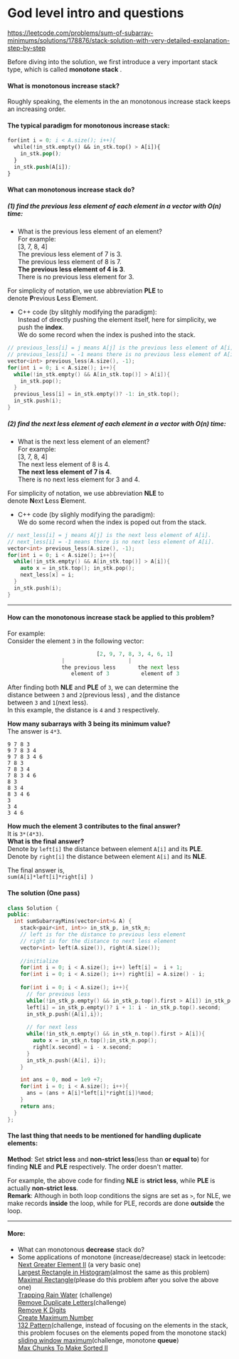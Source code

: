 
# God level intro and questions

https://leetcode.com/problems/sum-of-subarray-minimums/solutions/178876/stack-solution-with-very-detailed-explanation-step-by-step

Before diving into the solution, we first introduce a very important stack type, which is called **monotone stack** .

#### **What is monotonous increase stack?**

Roughly speaking, the elements in the an monotonous increase stack keeps an increasing order.

#### **The typical paradigm for monotonous increase stack**:

```lisp
for(int i = 0; i < A.size(); i++){
  while(!in_stk.empty() && in_stk.top() > A[i]){
    in_stk.pop();
  }
  in_stk.push(A[i]);
}
```

#### **What can monotonous increase stack do?**

##### (1) find the **previous less** element of each element in a vector **with O(n) time**:

-   What is the previous less element of an element?  
    For example:  
    [3, 7, 8, 4]  
    The previous less element of 7 is 3.  
    The previous less element of 8 is 7.  
    **The previous less element of 4 is 3**.  
    There is no previous less element for 3.

For simplicity of notation, we use abbreviation **PLE** to denote **P**revious **L**ess **E**lement.

-   C++ code (by slitghly modifying the paradigm):  
    Instead of directly pushing the element itself, here for simplicity, we push the **index**.  
    We do some record when the index is pushed into the stack.

```cpp
// previous_less[i] = j means A[j] is the previous less element of A[i].
// previous_less[i] = -1 means there is no previous less element of A[i].
vector<int> previous_less(A.size(), -1);
for(int i = 0; i < A.size(); i++){
  while(!in_stk.empty() && A[in_stk.top()] > A[i]){
    in_stk.pop();
  }
  previous_less[i] = in_stk.empty()? -1: in_stk.top();
  in_stk.push(i);
}
```

##### (2) find the **next less** element of each element in a vector with **O(n) time**:

-   What is the next less element of an element?  
    For example:  
    [3, 7, 8, 4]  
    The next less element of 8 is 4.  
    **The next less element of 7 is 4**.  
    There is no next less element for 3 and 4.

For simplicity of notation, we use abbreviation **NLE** to denote **N**ext **L**ess **E**lement.

-   C++ code (by slighly modifying the paradigm):  
    We do some record when the index is poped out from the stack.

```cpp
// next_less[i] = j means A[j] is the next less element of A[i].
// next_less[i] = -1 means there is no next less element of A[i].
vector<int> previous_less(A.size(), -1);
for(int i = 0; i < A.size(); i++){
  while(!in_stk.empty() && A[in_stk.top()] > A[i]){
    auto x = in_stk.top(); in_stk.pop();
    next_less[x] = i;
  }
  in_stk.push(i);
}
```

---

#### **How can the monotonous increase stack be applied to this problem?**

For example:  
Consider the element `3` in the following vector:

```python
                            [2, 9, 7, 8, 3, 4, 6, 1]
			     |                    |
	             the previous less       the next less 
	                element of 3          element of 3
```

After finding both **NLE** and **PLE** of `3`, we can determine the  
distance between `3` and `2`(previous less) , and the distance between `3` and `1`(next less).  
In this example, the distance is `4` and `3` respectively.

**How many subarrays with 3 being its minimum value?**  
The answer is `4*3`.

```
9 7 8 3 
9 7 8 3 4 
9 7 8 3 4 6 
7 8 3 
7 8 3 4 
7 8 3 4 6 
8 3 
8 3 4 
8 3 4 6 
3 
3 4 
3 4 6
```

**How much the element 3 contributes to the final answer?**  
It is `3*(4*3)`.  
**What is the final answer?**  
Denote by `left[i]` the distance between element `A[i]` and its **PLE**.  
Denote by `right[i]` the distance between element `A[i]` and its **NLE**.

The final answer is,  
`sum(A[i]*left[i]*right[i] )`

#### **The solution (One pass)**

```cpp
class Solution {
public:
  int sumSubarrayMins(vector<int>& A) {
    stack<pair<int, int>> in_stk_p, in_stk_n;
    // left is for the distance to previous less element
    // right is for the distance to next less element
    vector<int> left(A.size()), right(A.size());
		
    //initialize
    for(int i = 0; i < A.size(); i++) left[i] =  i + 1;
    for(int i = 0; i < A.size(); i++) right[i] = A.size() - i;
		
    for(int i = 0; i < A.size(); i++){
      // for previous less
      while(!in_stk_p.empty() && in_stk_p.top().first > A[i]) in_stk_p.pop();
      left[i] = in_stk_p.empty()? i + 1: i - in_stk_p.top().second;
      in_stk_p.push({A[i],i});
			
      // for next less
      while(!in_stk_n.empty() && in_stk_n.top().first > A[i]){
        auto x = in_stk_n.top();in_stk_n.pop();
        right[x.second] = i - x.second;
      }
      in_stk_n.push({A[i], i});
    }

    int ans = 0, mod = 1e9 +7;
    for(int i = 0; i < A.size(); i++){
      ans = (ans + A[i]*left[i]*right[i])%mod;
    }
    return ans;
  }
};
```

#### **The last thing that needs to be mentioned for handling duplicate elements**:

**Method**: Set **strict less** and **non-strict less**(less than **or equal to**) for finding **NLE** and **PLE** respectively. The order doesn't matter.

For example, the above code for finding **NLE** is **strict less**, while **PLE** is actually **non-strict less**.  
**Remark**: Although in both loop conditions the signs are set as `>`, for NLE, we make records **inside** the loop, while for PLE, records are done **outside** the loop.

---

#### **More**:

-   What can monotonous **decrease** stack do?
-   Some applications of monotone (increase/decrease) stack in leetcode:  
    [Next Greater Element II](https://leetcode.com/problems/Next-Greater-Element-II/description/) (a very basic one)  
    [Largest Rectangle in Histogram](https://leetcode.com/problems/Largest-Rectangle-in-Histogram/description/)(almost the same as this problem)  
    [Maximal Rectangle](https://leetcode.com/problems/Maximal-Rectangle/description/)(please do this problem after you solve the above one)  
    [Trapping Rain Water](https://leetcode.com/problems/Trapping-Rain-Water/description/) (challenge)  
    [Remove Duplicate Letters](https://leetcode.com/problems/remove-duplicate-letters/description/)(challenge)  
    [Remove K Digits](https://leetcode.com/problems/remove-k-digits/description/)  
    [Create Maximum Number](https://leetcode.com/problems/create-maximum-number/description/)  
    [132 Pattern](https://leetcode.com/problems/132-pattern/description/)(challenge, instead of focusing on the elements in the stack, this problem focuses on the elements poped from the monotone stack)  
    [sliding window maximum](https://leetcode.com/problems/sliding-window-maximum/description/)(challenge, monotone **queue**)  
    [Max Chunks To Make Sorted II](https://leetcode.com/problems/Max-Chunks-To-Make-Sorted-II/description/)